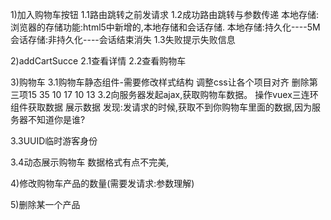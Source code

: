 1)加入购物车按钮
1.1路由跳转之前发请求
1.2成功路由跳转与参数传递
本地存储:浏览器的存储功能:html5中新增的,本地存储和会话存储.
本地存储:持久化----5M
会话存储:非持久化----会话结束消失
1.3失败提示失败信息

2)addCartSucce
2.1查看详情
2.2查看购物车

3)购物车
3.1购物车静态组件-需要修改样式结构
调整css让各个项目对齐 
删除第三项15 35 10 17 10 13
3.2向服务器发起ajax,获取购物车数据。
操作vuex三连环 组件获取数据 展示数据
发现:发请求的时候,获取不到你购物车里面的数据,因为服务器不知道你是谁?

3.3UUID临时游客身份

3.4动态展示购物车
数据格式有点不完美,

4)修改购物车产品的数量(需要发请求:参数理解)

5)删除某一个产品